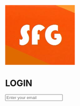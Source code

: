 <html>
<head>
<meta charset="UTF-8">
<meta lang="es">
<link href="https://fonts.googleapis.com/css?family=Roboto&display=swap" rel="stylesheet">
<link rel=" shorcut icon " type=" image/x-icon " href="sfglogo.ico">
<img src="sfglog.jpg" alt="IMGEN SFG" title="IMAGEN SFG"/>
<link rel="stylesheet" href="LOGIN.css">
     </head>
<body>
     <h1>LOGIN</h1>
     <div class="t78">
          <input type="text" name="email" placeholder="Enter your email" maxlength="50">
  </body>
 </html>
 
